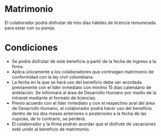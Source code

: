 # Matrimonio

El colaborador podrá disfrutar de tres días hábiles de licencia remunerada para estar con su pareja.

# **Condiciones**

- Se podrá disfrutar de este beneficio a partir de la fecha de ingreso a la firma.
- Aplica únicamente a los colaboradores que contraigan matrimonio de conformidad con la ley civil colombiana.
- La fecha en la que se hará uso del beneficio debe ser acordada previamente con el líder inmediato con mínimo 15 días calendario de antelación. Se informará al área de Desarrollo Humano por medio de la intranet mediante el formato de licencias.
- Previo acuerdo con el líder inmediato y con el respectivo aval del área de Desarrollo Humano, el colaborador podrá hacer uso del beneficio dentro de los dos meses anteriores o posteriores a la fecha de las nupcias, de lo contrario, se perderá.
- El colaborador y la firma podrán acordar que el disfrute de vacaciones esté unido al beneficio de matrimonio.